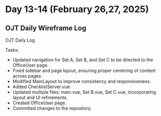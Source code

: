 # Day 13-14 (February 26,27, 2025)

## OJT Daily Wireframe Log
OJT Daily Log

Tasks:
- Updated navigation for Set A, Set B, and Set C to be directed to the OfficeUser page.
- Fixed sidebar and page layout, ensuring proper centering of content across pages.
- Modified MainLayout to improve consistency and responsiveness.
- Added ChecklistServer.vue.
- Updated multiple files: main.vue, Set B.vue, Set C.vue, incorporating layout and UI refinements.
- Created OfficeUser page.
- Committed changes to the repository.
